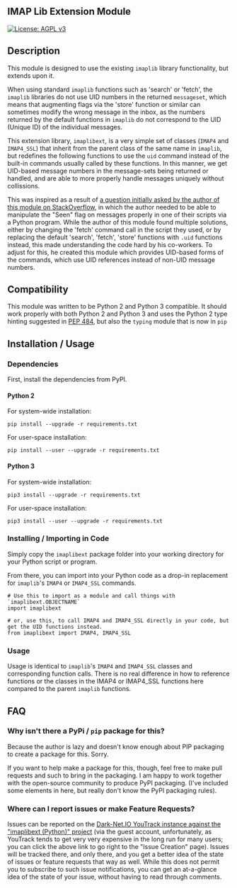 ## IMAP Lib Extension Module

[![License: AGPL v3](https://img.shields.io/badge/License-AGPL%20v3-blue.svg)](http://www.gnu.org/licenses/agpl-3.0)  

## Description

This module is designed to use the existing `imaplib` library functionality, but extends upon it.

When using standard `imaplib` functions such as 'search' or 'fetch', the `imaplib` libraries do not use UID numbers in 
the returned `messageset`, which means that augmenting flags via the 'store' function or similar can sometimes modify 
the wrong message in the inbox, as the numbers returned by the default functions in `imaplib` do not correspond to the 
UID (Unique ID) of the individual messages.

This extension library, `imaplibext`, is a very simple set of classes (`IMAP4` and `IMAP4_SSL`) that inherit from the 
parent class of the same name in `imaplib`, but redefines the following functions to use the `uid` command instead of 
the built-in commands usually called by these functions.  In this manner, we get UID-based message numbers in the 
message-sets being returned or handled, and are able to more properly handle messages uniquely without collissions.

This was inspired as a result of [a question initially asked by the author of this module on StackOverflow][1], in 
which the author needed to be able to manipulate the "Seen" flag on messages properly in one of their scripts via a 
Python program.  While the author of this module found multiple solutions, either by changing the 'fetch' command call 
in the script they used, or by replacing the default 'search', 'fetch', 'store' functions with `.uid` functions instead,
this made understanding the code hard by his co-workers.  To adjust for this, he created this module which provides
UID-based forms of the commands, which use UID references instead of non-UID message numbers.


## Compatibility

This module was written to be Python 2 and Python 3 compatible.  It should work properly with both Python 2 and Python 3
and uses the Python 2 type hinting suggested in [PEP 484][2], but also the `typing` module that is now in `pip`


## Installation / Usage

### Dependencies

First, install the dependencies from PyPI.

#### Python 2

For system-wide installation:

    pip install --upgrade -r requirements.txt
    
For user-space installation:

    pip install --user --upgrade -r requirements.txt
    
#### Python 3

For system-wide installation:

    pip3 install --upgrade -r requirements.txt

For user-space installation:

    pip3 install --user --upgrade -r requirements.txt

### Installing / Importing in Code

Simply copy the `imaplibext` package folder into your working directory for your Python script or program.

From there, you can import into your Python code as a drop-in replacement for `imaplib`'s `IMAP4` or `IMAP4_SSL` 
commands.

    # Use this to import as a module and call things with `imaplibext.OBJECTNAME`
    import imaplibext
    
    # or, use this, to call IMAP4 and IMAP4_SSL directly in your code, but get the UID functions instead.
    from imaplibext import IMAP4, IMAP4_SSL
    
### Usage

Usage is identical to `imaplib`'s `IMAP4` and `IMAP4_SSL` classes and corresponding function calls. There is no real
difference in how to reference functions or the classes in the IMAP4 or IMAP4_SSL functions here compared to the parent
`imaplib` functions.


## FAQ

### Why isn't there a PyPi / `pip` package for this?

Because the author is lazy and doesn't know enough about PIP packaging to create a package for this.  Sorry.

If you want to help make a package for this, though, feel free to make pull requests and such to bring in the packaging.
I am happy to work together with the open-source community to produce PyPI packaging.  (I've included some elements in 
here, but really don't know the PyPI packaging rules).

### Where can I report issues or make Feature Requests?

Issues can be reported on the [Dark-Net.IO YouTrack instance against the "imaplibext (Python)" project][3] (via the guest 
account, unfortunately, as YouTrack tends to get very very expensive in the long run for many users; you can click the
above link to go right to the "Issue Creation" page).  Issues will be tracked there, and only there, and you get a 
better idea of the state of issues or feature requests that way as well.  While this does not permit you to subscribe 
to such issue notifications, you can get an at-a-glance idea of the state of your issue, without having to read 
through comments.


[1]: https://stackoverflow.com/questions/42631422/mark-a-single-imap-message-as-unread
[2]: https://www.python.org/dev/peps/pep-0484/#suggested-syntax-for-python-2-7-and-straddling-code
[3]: https://youtrack.dark-net.io/newissue?project=IMAP_PY